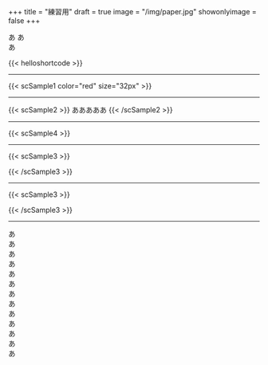 +++
title = "練習用"
draft = true
image = "/img/paper.jpg"
showonlyimage = false
+++

あ
あ  
あ



{{< helloshortcode >}}  

***

{{< scSample1 color="red" size="32px" >}}

***

{{< scSample2 >}}
あああああ
{{< /scSample2 >}}

***

{{< scSample4 >}}

***

{{< scSample3 >}}
<div id="waku1">
</div>
{{< /scSample3 >}}  

***

{{< scSample3 >}}
<ul id="waku2">
</ul>
{{< /scSample3 >}}  

***

あ  
あ  
あ  
あ  
あ  
あ  
あ  
あ  
あ  
あ  
あ  
あ  
あ  

